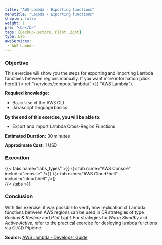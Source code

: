 ```yaml
---
title: "AWS Lambda - Exporting functions"
menutitle: "Lambda - Exporting functions"
chapter: false
weight: 1
pre: "<b></b>"
tags: [Backup-Restore, Pilot Light]
type: Lab
awsServices:
 - AWS Lambda
---
```


### Objective

This exercise will show you the steps for exporting and importing Lambda functions between regions manually. If you want more information [click here]({{< ref "/services/compute/lambda/" >}} "AWS Lambda").

**Required knowledge:**

*   Basic Use of the AWS CLI
*   Javascript language basics

**By the end of this exercise, you will be able to:**

*   Export and Import Lambda Cross-Region Functions

**Estimated Duration:** 30 minutes

**Approximate Cost**: 1 USD

### Execution
{{< tabs name="labs_types" >}} 
{{< tab name="AWS Console" include="console" />}} 
{{< tab name="AWS CloudShell" include="cloudshell" />}}  
{{< /tabs >}}

### Conclusion

With this exercise, it was possible to verify how replication of Lambda functions between AWS regions can be used in DR strategies of type. *Backup & Restore* and *Pilot Light*. For strategies for *Warm Standby* and *Active-Active*, refer to the practical exercise for deploying lambda functions via CI/CD Pipeline.

**Source:** [AWS Lambda - Developer Guide](https://docs.aws.amazon.com/lambda/latest/dg/gettingstarted-awscli.html)


